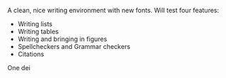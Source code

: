 A clean, nice writing environment with new fonts. Will test four features:

- Writing lists
- Writing tables
- Writing and bringing in figures
- Spellcheckers and Grammar checkers
- Citations

One dei

